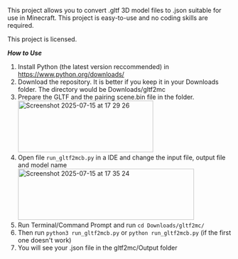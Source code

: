 This project allows you to convert .gltf 3D model files to .json suitable for use in Minecraft.
This project is easy-to-use and no coding skills are required.

This project is licensed.

***How to Use***

1. Install Python (the latest version reccommended) in https://www.python.org/downloads/
2. Download the repository. It is better if you keep it in your Downloads folder. The directory would be Downloads/gltf2mc
3. Prepare the GLTF and the pairing scene.bin file in the folder.<img width="304" height="116" alt="Screenshot 2025-07-15 at 17 29 26" src="https://github.com/user-attachments/assets/ca3a5c05-04e5-4082-987a-c0281592cb72" />
4. Open file `run_gltf2mcb.py` in a IDE and change the input file, output file and model name<img width="396" height="115" alt="Screenshot 2025-07-15 at 17 35 24" src="https://github.com/user-attachments/assets/43e4c159-fc3e-445b-a2c5-38ef2308f9ae" />
5. Run Terminal/Command Prompt and run `cd Downloads/gltf2mc/`
6. Then run `python3 run_gltf2mcb.py` or `python run_gltf2mcb.py` (if the first one doesn't work)
7. You will see your .json file in the gltf2mc/Output folder
